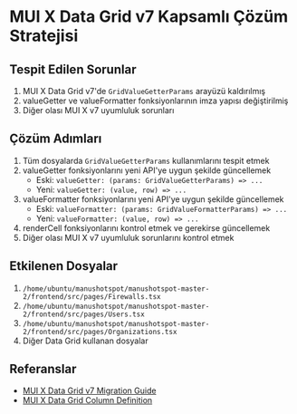 # MUI X Data Grid v7 Kapsamlı Çözüm Stratejisi

## Tespit Edilen Sorunlar
1. MUI X Data Grid v7'de `GridValueGetterParams` arayüzü kaldırılmış
2. valueGetter ve valueFormatter fonksiyonlarının imza yapısı değiştirilmiş
3. Diğer olası MUI X v7 uyumluluk sorunları

## Çözüm Adımları
1. Tüm dosyalarda `GridValueGetterParams` kullanımlarını tespit etmek
2. valueGetter fonksiyonlarını yeni API'ye uygun şekilde güncellemek
   - Eski: `valueGetter: (params: GridValueGetterParams) => ...`
   - Yeni: `valueGetter: (value, row) => ...`
3. valueFormatter fonksiyonlarını yeni API'ye uygun şekilde güncellemek
   - Eski: `valueFormatter: (params: GridValueFormatterParams) => ...`
   - Yeni: `valueFormatter: (value, row) => ...`
4. renderCell fonksiyonlarını kontrol etmek ve gerekirse güncellemek
5. Diğer olası MUI X v7 uyumluluk sorunlarını kontrol etmek

## Etkilenen Dosyalar
1. `/home/ubuntu/manushotspot/manushotspot-master-2/frontend/src/pages/Firewalls.tsx`
2. `/home/ubuntu/manushotspot/manushotspot-master-2/frontend/src/pages/Users.tsx`
3. `/home/ubuntu/manushotspot/manushotspot-master-2/frontend/src/pages/Organizations.tsx`
4. Diğer Data Grid kullanan dosyalar

## Referanslar
- [MUI X Data Grid v7 Migration Guide](https://mui.com/x/migration/migration-data-grid-v6/)
- [MUI X Data Grid Column Definition](https://mui.com/x/react-data-grid/column-definition/)
